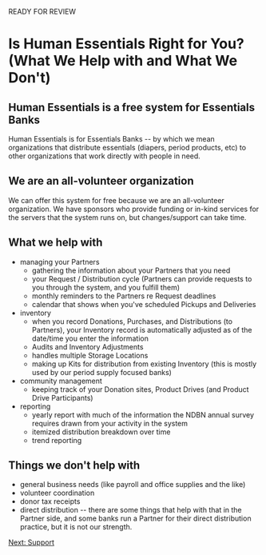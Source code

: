 READY FOR REVIEW

# Is Human Essentials Right for You? (What We Help with and What We Don't)
## Human Essentials is a free system for Essentials Banks 
Human Essentials is for Essentials Banks -- by which we mean organizations that distribute essentials (diapers, period products, etc) to other organizations that work directly with people in need.

## We are an all-volunteer organization 

We can offer this system for free because we are an all-volunteer organization.   We have
sponsors who provide funding or in-kind services for the servers that the system runs on, but changes/support can take time.  

## What we help with
- managing your Partners
  - gathering the information about your Partners that you need
  - your Request / Distribution cycle (Partners can provide requests to you through the system, and you fulfill  them)
  - monthly reminders to the Partners re Request deadlines
  - calendar that shows when you've scheduled Pickups and Deliveries
- inventory
  - when you record Donations, Purchases, and Distributions (to Partners), your Inventory record is automatically adjusted as of the date/time you enter the information
  - Audits and Inventory Adjustments
  - handles multiple Storage Locations
  - making up Kits for distribution from existing Inventory (this is mostly used by our period supply focused banks)
- community management
  - keeping track of your Donation sites, Product Drives (and Product Drive Participants)
- reporting
  - yearly report with much of the information the NDBN annual survey requires drawn from your activity in the system
  - itemized distribution breakdown over time
  - trend reporting

## Things we don't help with
- general business needs (like payroll and office supplies and the like)
- volunteer coordination
- donor tax receipts 
- direct distribution -- there are some things that help with that in the Partner side, and some banks run a Partner for their direct distribution practice, but it is not our strength.

[Next: Support](intro_ii.md)